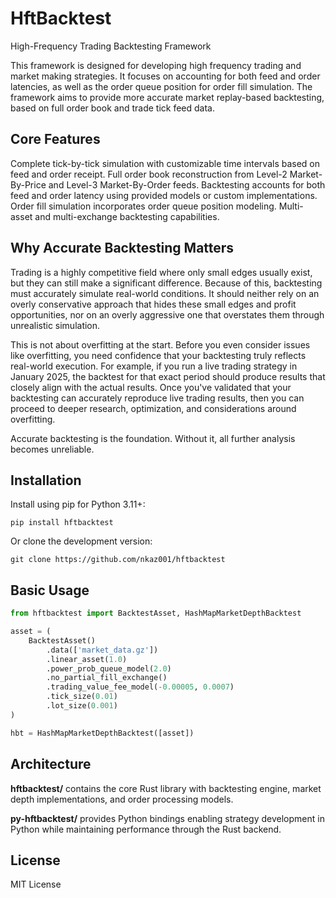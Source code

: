 # HftBacktest

High-Frequency Trading Backtesting Framework

This framework is designed for developing high frequency trading and market making strategies. It focuses on accounting for both feed and order latencies, as well as the order queue position for order fill simulation. The framework aims to provide more accurate market replay-based backtesting, based on full order book and trade tick feed data.

## Core Features

Complete tick-by-tick simulation with customizable time intervals based on feed and order receipt. Full order book reconstruction from Level-2 Market-By-Price and Level-3 Market-By-Order feeds. Backtesting accounts for both feed and order latency using provided models or custom implementations. Order fill simulation incorporates order queue position modeling. Multi-asset and multi-exchange backtesting capabilities.

## Why Accurate Backtesting Matters

Trading is a highly competitive field where only small edges usually exist, but they can still make a significant difference. Because of this, backtesting must accurately simulate real-world conditions. It should neither rely on an overly conservative approach that hides these small edges and profit opportunities, nor on an overly aggressive one that overstates them through unrealistic simulation.

This is not about overfitting at the start. Before you even consider issues like overfitting, you need confidence that your backtesting truly reflects real-world execution. For example, if you run a live trading strategy in January 2025, the backtest for that exact period should produce results that closely align with the actual results. Once you've validated that your backtesting can accurately reproduce live trading results, then you can proceed to deeper research, optimization, and considerations around overfitting.

Accurate backtesting is the foundation. Without it, all further analysis becomes unreliable.

## Installation

Install using pip for Python 3.11+:

```
pip install hftbacktest
```

Or clone the development version:

```
git clone https://github.com/nkaz001/hftbacktest
```

## Basic Usage

```python
from hftbacktest import BacktestAsset, HashMapMarketDepthBacktest

asset = (
    BacktestAsset()
        .data(['market_data.gz'])
        .linear_asset(1.0)
        .power_prob_queue_model(2.0)
        .no_partial_fill_exchange()
        .trading_value_fee_model(-0.00005, 0.0007)
        .tick_size(0.01)
        .lot_size(0.001)
)

hbt = HashMapMarketDepthBacktest([asset])
```

## Architecture

**hftbacktest/** contains the core Rust library with backtesting engine, market depth implementations, and order processing models.

**py-hftbacktest/** provides Python bindings enabling strategy development in Python while maintaining performance through the Rust backend.

## License

MIT License
